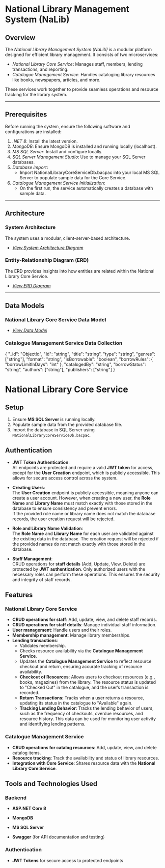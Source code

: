 # National Library Management System (NaLib)

## Overview
The *National Library Management System (NaLib)* is a modular platform designed for efficient library management. It consists of two microservices:

- *National Library Core Service*: Manages staff, members, lending transactions, and reporting.
- *Catalogue Management Service*: Handles cataloging library resources like books, newspapers, articles, and more.

These services work together to provide seamless operations and resource tracking for the library system.

---
## Prerequisites
Before running the system, ensure the following software and configurations are installed:

1. *.NET 8*: Install the latest version.
2. *MongoDB*: Ensure MongoDB is installed and running locally (localhost).
3. *MS SQL Server*: Install and configure locally.
4. *SQL Server Management Studio*: Use to manage your SQL Server databases.
5. *Database Import*:
   - Import NationalLibraryCoreServiceDb.bacpac into your local MS SQL Server to populate sample data for the Core Service.
6. *Catalogue Management Service Initialization*:
   - On the first run, the service automatically creates a database with sample data.

---

## Architecture

### System Architecture
The system uses a modular, client-server-based architecture.

- *[View System Architecture Diagram](https://online.visual-paradigm.com/share.jsp?id=333833353839302d35)*
### Entity-Relationship Diagram (ERD)
The ERD provides insights into how entities are related within the National Library Core Service.

- *[View ERD Diagram](https://online.visual-paradigm.com/share.jsp?id=333833353839302d34)*

---

## Data Models

### National Library Core Service Data Model
- *[View Data Model](https://online.visual-paradigm.com/w/ykbksizl/diagrams/#G1pQJ_pdzKNv7OzU-sRa4RL-OtqN0n3zuv)*
### Catalogue Management Service Data Collection
{
  "_id": "ObjectId",
  "Id": "string",
  "title": "string",
  "type": "string",
  "genres": ["string"],
  "format": "string",
  "isBorrowable": "boolean",
  "borrowRules": {
    "borrowLimitInDays": "int"
  },
  "catalogedBy": "string",
  "borrowStatus": "string",
  "authors": ["string"],
  "publishers": ["string"]
}




# National Library Core Service

## Setup

1. Ensure **MS SQL Server** is running locally.
2. Populate sample data from the provided database file.
3. Import the database in SQL Server using `NationalLibraryCoreServiceDb.bacpac`.

## Authentication

- **JWT Token Authentication**:  
  All endpoints are protected and require a valid **JWT token** for access, except for the **User Creation** endpoint, which is publicly accessible. This allows for secure access control across the system.
  
- **Creating Users**:  
  The **User Creation** endpoint is publicly accessible, meaning anyone can create a user account. However, when creating a new user, the **Role Name** and **Library Name** must match exactly with those stored in the database to ensure consistency and prevent errors.  
  If the provided role name or library name does not match the database records, the user creation request will be rejected.

- **Role and Library Name Validation**:  
  The **Role Name** and **Library Name** for each user are validated against the existing data in the database. The creation request will be rejected if the provided names do not match exactly with those stored in the database.

- **Staff Management**:  
  CRUD operations for **staff details** (Add, Update, View, Delete) are protected by **JWT authentication**. Only authorized users with the necessary roles can perform these operations. This ensures the security and integrity of staff records.

## Features

### National Library Core Service

- **CRUD operations for staff**: Add, update, view, and delete staff records.
- **CRUD operations for staff details**: Manage individual staff information.
- **User management**: Handle users and their roles.
- **Membership management**: Manage library memberships.
- **Lending transactions**:
  - Validates membership.
  - Checks resource availability via the **Catalogue Management Service**.
  - Updates the **Catalogue Management Service** to reflect resource checkout and return, ensuring accurate tracking of resource availability.
  - **Checkout of Resources**: Allows users to checkout resources (e.g., books, magazines) from the library. The resource status is updated to "Checked Out" in the catalogue, and the user’s transaction is recorded.
  - **Return Transactions**: Tracks when a user returns a resource, updating its status in the catalogue to "Available" again.
  - **Tracking Lending Behavior**: Tracks the lending behavior of users, such as the frequency of checkouts, overdue resources, and resource history. This data can be used for monitoring user activity and identifying lending patterns.

### Catalogue Management Service

- **CRUD operations for catalog resources**: Add, update, view, and delete catalog items.
- **Resource tracking**: Track the availability and status of library resources.
- **Integration with Core Service**: Shares resource data with the **National Library Core Service**.

## Tools and Technologies Used

### Backend

- **ASP.NET Core 8**
- **MongoDB**
- **MS SQL Server**


- **Swagger** (for API documentation and testing)

### Authentication

- **JWT Tokens** for secure access to protected endpoints

